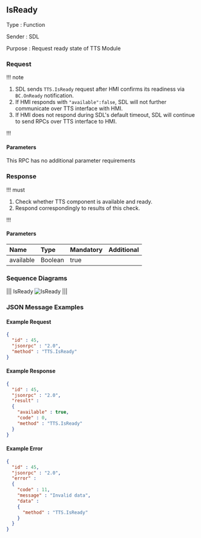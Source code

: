 ## IsReady

Type
: Function

Sender
: SDL

Purpose
: Request ready state of TTS Module

### Request

!!! note

1. SDL sends `TTS.IsReady` request after HMI confirms its readiness via `BC.OnReady` notification.
2. If HMI responds with `"available":false`, SDL will not further communicate over TTS interface with HMI.
3. If HMI does not respond during SDL's default timeout, SDL will continue to send RPCs over TTS interface to HMI.

!!!

#### Parameters

This RPC has no additional parameter requirements

### Response

!!! must

1. Check whether TTS component is available and ready.
2. Respond correspondingly to results of this check.

!!!

#### Parameters

|Name|Type|Mandatory|Additional|
|:---|:---|:--------|:---------|
|available|Boolean|true||

### Sequence Diagrams
|||
IsReady
![IsReady](./assets/IsReady.png)
|||

### JSON Message Examples

#### Example Request

```json
{
  "id" : 45,
  "jsonrpc" : "2.0",
  "method" : "TTS.IsReady"
}
```

#### Example Response

```json
{
  "id" : 45,
  "jsonrpc" : "2.0",
  "result" :
  {
    "available" : true,
    "code" : 0,
    "method" : "TTS.IsReady"
  }
}
```

#### Example Error

```json
{
  "id" : 45,
  "jsonrpc" : "2.0",
  "error" :
  {
    "code" : 11,
    "message" : "Invalid data",
    "data" :
    {
      "method" : "TTS.IsReady"
    }
  }
}
```
